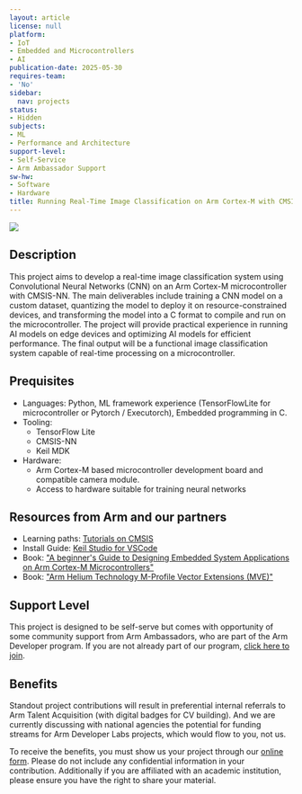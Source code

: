 ```yaml
---
layout: article
license: null
platform:
- IoT
- Embedded and Microcontrollers
- AI
publication-date: 2025-05-30
requires-team:
- 'No'
sidebar:
  nav: projects
status:
- Hidden
subjects:
- ML
- Performance and Architecture
support-level:
- Self-Service
- Arm Ambassador Support
sw-hw:
- Software
- Hardware
title: Running Real-Time Image Classification on Arm Cortex-M with CMSIS-NN
---
```


<img class="image image--xl" src="/Arm-Developer-Labs/images/computer_vision.jpg"/>


## Description
This project aims to develop a real-time image classification system using Convolutional Neural Networks (CNN) on an Arm Cortex-M microcontroller with CMSIS-NN. The main deliverables include training a CNN model on a custom dataset, quantizing the model to deploy it on resource-constrained devices, and transforming the model into a C format to compile and run on the microcontroller. The project will provide practical experience in running AI models on edge devices and optimizing AI models for efficient performance. The final output will be a functional image classification system capable of real-time processing on a microcontroller.


## Prequisites

- Languages: Python, ML framework experience (TensorFlowLite for microcontroller or Pytorch / Executorch), Embedded programming in C. 
- Tooling: 
    - TensorFlow Lite
    - CMSIS-NN
    - Keil MDK
- Hardware: 
    - Arm Cortex-M based microcontroller development board and compatible camera module. 
    - Access to hardware suitable for training neural networks

## Resources from Arm and our partners

- Learning paths: [Tutorials on CMSIS](https://learn.arm.com/tag/cmsis/)
- Install Guide: [Keil Studio for VSCode](https://learn.arm.com/install-guides/keilstudio_vs/)
- Book: ["A beginner's Guide to Designing Embedded System Applications on Arm Cortex-M Microcontrollers"](https://www.arm.com/resources/education/books)
- Book: ["Arm Helium Technology M-Profile Vector Extensions (MVE)"](https://www.arm.com/resources/education/books)

## Support Level

This project is designed to be self-serve but comes with opportunity of some community support from Arm Ambassadors, who are part of the Arm Developer program. If you are not already part of our program, [click here to join](https://www.arm.com/resources/developer-program?#register).


## Benefits 

Standout project contributions will result in preferential internal referrals to Arm Talent Acquisition (with digital badges for CV building).  And we are currently discussing with national agencies the potential for funding streams for Arm Developer Labs projects, which would flow to you, not us.

To receive the benefits, you must show us your project through our [online form](https://forms.office.com/e/VZnJQLeRhD). Please do not include any confidential information in your contribution. Additionally if you are affiliated with an academic institution, please ensure you have the right to share your material.
